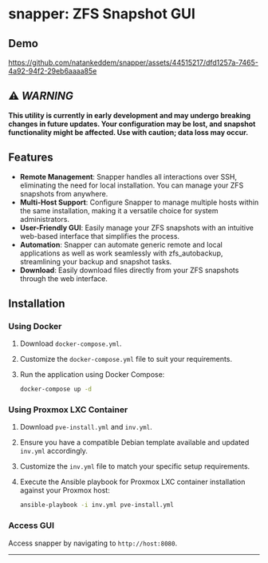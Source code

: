 # snapper: ZFS Snapshot GUI

## Demo
https://github.com/natankeddem/snapper/assets/44515217/dfd1257a-7465-4a92-94f2-29eb6aaaa85e

## ⚠️ **_WARNING_**
**This utility is currently in early development and may undergo breaking changes in future updates. Your configuration may be lost, and snapshot functionality might be affected. Use with caution; data loss may occur.**

## Features

- **Remote Management**: Snapper handles all interactions over SSH, eliminating the need for local installation. You can manage your ZFS snapshots from anywhere.
- **Multi-Host Support**: Configure Snapper to manage multiple hosts within the same installation, making it a versatile choice for system administrators.
- **User-Friendly GUI**: Easily manage your ZFS snapshots with an intuitive web-based interface that simplifies the process.
- **Automation**: Snapper can automate generic remote and local applications as well as work seamlessly with zfs_autobackup, streamlining your backup and snapshot tasks.
- **Download**: Easily download files directly from your ZFS snapshots through the web interface.
 
## Installation

### Using Docker

1. Download `docker-compose.yml`.

2. Customize the `docker-compose.yml` file to suit your requirements.

3. Run the application using Docker Compose:

   ```bash
   docker-compose up -d
   ```

### Using Proxmox LXC Container

1. Download `pve-install.yml` and `inv.yml`.

2. Ensure you have a compatible Debian template available and updated `inv.yml` accordingly.

3. Customize the `inv.yml` file to match your specific setup requirements.

4. Execute the Ansible playbook for Proxmox LXC container installation against your Proxmox host:

   ```bash
   ansible-playbook -i inv.yml pve-install.yml
   ```

### Access GUI

Access snapper by navigating to `http://host:8080`.

---
